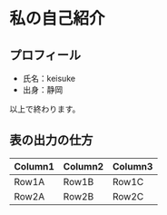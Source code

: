 # 私の自己紹介

## プロフィール
- 氏名：keisuke
- 出身：静岡

以上で終わります。

## 表の出力の仕方

| Column1 | Column2 | Column3 |
| ------- | ------- | ------- |
| Row1A   | Row1B   | Row1C   |
| Row2A   | Row2B   | Row2C   |
